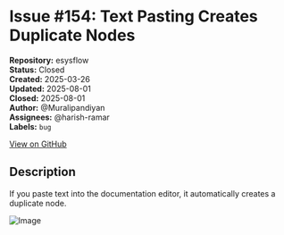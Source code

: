 # Issue #154: Text Pasting Creates Duplicate Nodes

**Repository:** esysflow  
**Status:** Closed  
**Created:** 2025-03-26  
**Updated:** 2025-08-01  
**Closed:** 2025-08-01  
**Author:** @Muralipandiyan  
**Assignees:** @harish-ramar  
**Labels:** `bug`  

[View on GitHub](https://github.com/Simtestlab/esysflow/issues/154)

## Description

If you paste text into the documentation editor, it automatically creates a duplicate node.


![Image](https://github.com/user-attachments/assets/4230107e-c028-4b9f-8f69-3ad2949ce782)
